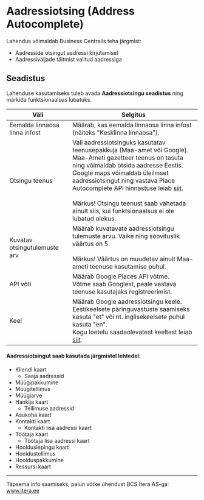 # Aadressiotsing (Address Autocomplete)
Lahendus võimaldab Business Centralis teha järgmist: 
- Aadresside otsingut aadressi kirjutamisel 
- Aadressiväljade täitmist valitud aadressiga


## Seadistus
Lahenduse kasutamiseks tuleb avada **Aadressiotsingu seadistus** ning märkida funktsionaalsus lubatuks.
  
  
|Väli|Selgitus|
|---|---| 
| Eemalda linnaosa linna infost | Määrab, kas eemalda linnaosa linna infost (näiteks "Kesklinna linnaosa"). |
| Otsingu teenus | Vali aadressiotsinguks kasutatav teenusepakkuja (Maa-amet või Google).<br>Maa-Ameti gazetteer teenus on tasuta ning võimaldab otsida aadresse Eestis.<br>Google maps võimaldab üleilmset aadressiotsingut ning vastava Place Autocomplete API hinnastuse leiab <a href="https://mapsplatform.google.com/pricing/" target="_blank">siit</a>.<br><br>Märkus! Otsingu teenust saab vahetada ainult siis, kui funktsionaalsus ei ole lubatud olekus. |
| Kuvatav otsingutulemuste arv | Määrab kuvatavate aadressiotsingu tulemuste arvu. Vaike ning soovituslik väärtus on 5. <br><br>Märkus! Väärtus on muudetav ainult Maa-ameti teenuse kasutamise puhul. |
| API võti | Määrab Google Places API võtme.<br>Võtme saab Googlest, peale vastava teenuse kasutajaks registreerimist. |
| Keel | Määrab Google aadressiotsingu keele. Eestikeelsete päringuvastuste saamiseks kasuta "et" või nt. inglisekeelsete puhul kasuta "en".<br>Kogu loetelu saadaolevatest keeltest leiab <a href="https://developers.google.com/maps/faq#languagesupport" target="_blank"> siit</a>.|
  
  
#### Aadressiotsingut saab kasutada järgmistel lehtedel:
- Kliendi kaart
  - Saaja aadressid
- Müügipakkumine
- Müügitellimus
- Müügiarve
- Hankija kaart
  - Tellimuse aadressid
- Asukoha kaart
- Kontakti kaart
  - Kontakti lisa aadressi kaart
- Töötaja kaart
  - Töötaja lisa aadressi kaart 
- Hoolduslepingu kaart
- Hooldustellimus
- Hoolduspakkumine
- Ressursi kaart
  
  
---

Täpsema info saamiseks, palun võtke ühendust BCS Itera AS-ga:
<a href="https://www.itera.ee/" target="_blank">www.itera.ee</a>
